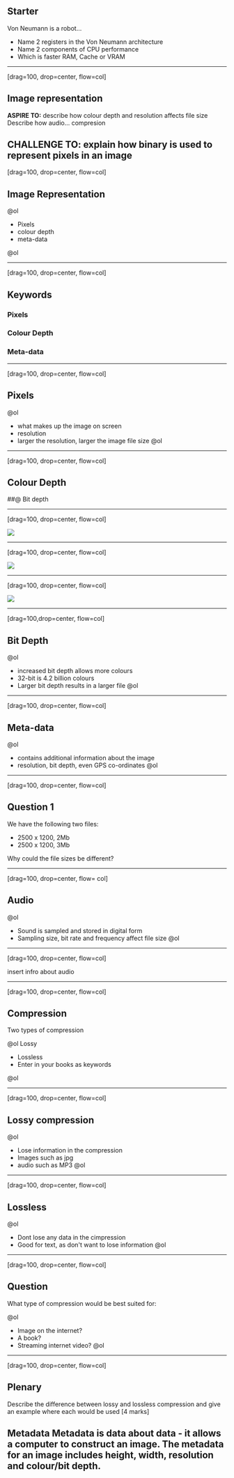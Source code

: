 ## Starter

Von Neumann is a robot...

- Name 2 registers in the Von Neumann architecture
- Name 2 components of CPU performance
- Which is faster RAM, Cache or VRAM

---
[drag=100, drop=center, flow=col]

## Image representation

**ASPIRE TO:**
describe how colour depth and resolution affects file size
Describe how audio...
compresion


**CHALLENGE TO:**
explain how binary is used to represent pixels in an image
---
[drag=100, drop=center, flow=col]

## Image Representation
@ol
- Pixels
- colour depth
- meta-data

@ol

---
[drag=100, drop=center, flow=col]

## Keywords

### Pixels
### Colour Depth
### Meta-data
---
[drag=100, drop=center, flow=col]

## Pixels

@ol
- what makes up the image on screen 
- resolution
- larger the resolution, larger the image file size
@ol
---
[drag=100, drop=center, flow=col]

## Colour Depth
##@ Bit depth

---
[drag=100, drop=center, flow=col]

![](assets/img/year11/revision/mario1.jpg)

---
[drag=100, drop=center, flow=col]

![](assets/img/year11/revision/mario2.png)

---
[drag=100, drop=center, flow=col]

![](assets/img/year11/revision/mario3.jpg)

---
[drag=100,drop=center, flow=col]

## Bit Depth

@ol
- increased bit depth allows more colours 
- 32-bit is 4.2 billion colours
- Larger bit depth results in a larger file
@ol

---
[drag=100, drop=center, flow=col]

## Meta-data

@ol
- contains additional information about the image
- resolution, bit depth, even GPS co-ordinates
@ol

---
[drag=100, drop=center, flow=col]

## Question 1

We have the following two files:

- 2500 x 1200, 2Mb
- 2500 x 1200, 3Mb

Why could the file sizes be different?

---
[drag=100, drop=center, flow= col]

## Audio

@ol
- Sound is sampled and stored in digital form
- Sampling size, bit rate and frequency affect file size
@ol

---
[drag=100, drop=center, flow=col]

insert infro about audio

---
[drag=100, drop=center, flow=col]

## Compression

Two types of compression

@ol
Lossy
- Lossless
- Enter in your books as keywords

@ol

---
[drag=100, drop=center, flow=col]


## Lossy compression

@ol
- Lose information in the compression
- Images such as jpg
- audio such as MP3
@ol

---
[drag=100, drop=center, flow=col]

## Lossless

@ol
- Dont lose any data in the cimpression
- Good for text, as don't want to lose information
@ol

---
[drag=100, drop=center, flow=col]

## Question

What type of compression would be best suited for:

@ol
- Image on the internet?
- A book?
- Streaming internet video?
@ol

---
[drag=100, drop=center, flow=col]

## Plenary


Describe the difference between lossy and lossless compression and give an example where each would be used [4 marks]



Metadata
Metadata is data about data - it allows a computer to construct an image. The metadata for an image includes height, width, resolution and colour/bit depth.
---
